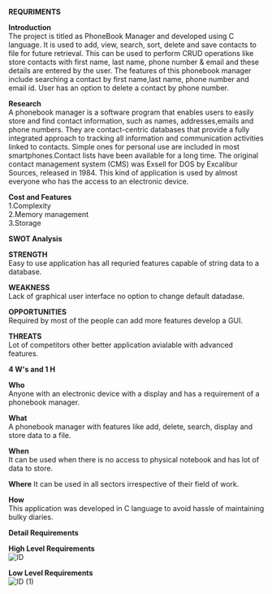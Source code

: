 **REQURIMENTS**<br/>

**Introduction**<br/>
The project is titled as PhoneBook Manager and developed using C language. It is used to add, view, search, sort, delete and save contacts to file for future retrieval. This can be used to perform CRUD operations like store contacts with first name, last name, phone number & email and these details are entered by the user. The features of this phonebook manager include searching a contact by first name,last name, phone number and email id. User has an option to delete a contact by phone number.<br/>

**Research**<br/>
A phonebook manager is a software program that enables users to easily store and find contact information, such as names, addresses,emails and phone numbers. They are contact-centric databases that provide a fully integrated approach to tracking all information and communication activities linked to contacts. Simple ones for personal use are included in most smartphones.Contact lists have been available for a long time. The original contact management system (CMS) was Exsell for DOS by Excalibur Sources, released in 1984. This kind of application is used by almost everyone who has the access to an electronic device.<br/>

**Cost and Features**<br/>
1.Complexity<br/>
2.Memory management<br/>
3.Storage<br/>

**SWOT Analysis**<br/>

**STRENGTH**<br/>
Easy to use application has all requried features capable of string data to a database.<br/>

**WEAKNESS**<br/>
Lack of graphical user interface no option to change default datadase.<br/>

**OPPORTUNITIES**<br/>
Required by most of the people can add more features develop a GUI.<br/>

**THREATS**<br/>
Lot of competitors other better application avialable with advanced features.<br/>

**4 W's and 1 H**<br/>

**Who**<br/>
Anyone with an electronic device with a display and has a requirement of a phonebook manager.<br/>

**What**<br/>
A phonebook manager with features like add, delete, search, display and store data to a file.<br/>

**When**<br/>
It can be used when there is no access to physical notebook and has lot of data to store.<br/>

**Where**
It can be used in all sectors irrespective of their field of work.<br/>

**How**<br/>
This application was developed in C language to avoid hassle of maintaining bulky diaries.<br/>

**Detail Requirements**<br/>

**High Level Requirements**<br/>
![ID](https://user-images.githubusercontent.com/86568971/143252492-194ca944-1132-4a8d-af8a-991445c0b134.jpg)<br/>

**Low Level Requirements**<br/>
![ID (1)](https://user-images.githubusercontent.com/86568971/143259017-23a20d63-39f0-4a04-aa53-36bb4413baa5.jpg)
